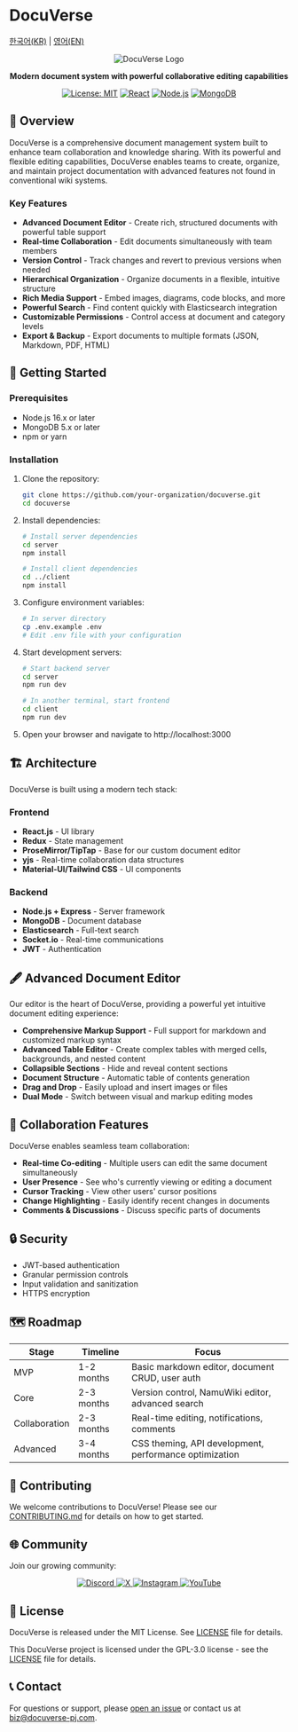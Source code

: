 # DocuVerse
[한국어(KR)](readme_v2-ko.md) | [영어(EN)](readme_v2.md)

<div align="center">

![DocuVerse Logo](https://via.placeholder.com/200x200)

**Modern document system with powerful collaborative editing capabilities**

[![License: MIT](https://img.shields.io/badge/License-MIT-blue.svg)](LICENSE)
[![React](https://img.shields.io/badge/React-18.x-61DAFB.svg?logo=react&logoColor=white)](https://reactjs.org/)
[![Node.js](https://img.shields.io/badge/Node.js-16.x-339933.svg?logo=node.js&logoColor=white)](https://nodejs.org/)
[![MongoDB](https://img.shields.io/badge/MongoDB-5.x-47A248.svg?logo=mongodb&logoColor=white)](https://www.mongodb.com/)

</div>

## 🌟 Overview

DocuVerse is a comprehensive document management system built to enhance team collaboration and knowledge sharing. With its powerful and flexible editing capabilities, DocuVerse enables teams to create, organize, and maintain project documentation with advanced features not found in conventional wiki systems.

### Key Features

- **Advanced Document Editor** - Create rich, structured documents with powerful table support
- **Real-time Collaboration** - Edit documents simultaneously with team members
- **Version Control** - Track changes and revert to previous versions when needed
- **Hierarchical Organization** - Organize documents in a flexible, intuitive structure
- **Rich Media Support** - Embed images, diagrams, code blocks, and more
- **Powerful Search** - Find content quickly with Elasticsearch integration
- **Customizable Permissions** - Control access at document and category levels
- **Export & Backup** - Export documents to multiple formats (JSON, Markdown, PDF, HTML)

## 🚀 Getting Started

### Prerequisites

- Node.js 16.x or later
- MongoDB 5.x or later
- npm or yarn

### Installation

1. Clone the repository:
   ```bash
   git clone https://github.com/your-organization/docuverse.git
   cd docuverse
   ```

2. Install dependencies:
   ```bash
   # Install server dependencies
   cd server
   npm install

   # Install client dependencies
   cd ../client
   npm install
   ```

3. Configure environment variables:
   ```bash
   # In server directory
   cp .env.example .env
   # Edit .env file with your configuration
   ```

4. Start development servers:
   ```bash
   # Start backend server
   cd server
   npm run dev

   # In another terminal, start frontend
   cd client
   npm run dev
   ```

5. Open your browser and navigate to http://localhost:3000

## 🏗️ Architecture

DocuVerse is built using a modern tech stack:

### Frontend
- **React.js** - UI library
- **Redux** - State management
- **ProseMirror/TipTap** - Base for our custom document editor
- **yjs** - Real-time collaboration data structures
- **Material-UI/Tailwind CSS** - UI components

### Backend
- **Node.js + Express** - Server framework
- **MongoDB** - Document database
- **Elasticsearch** - Full-text search
- **Socket.io** - Real-time communications
- **JWT** - Authentication

## 🖋️ Advanced Document Editor

Our editor is the heart of DocuVerse, providing a powerful yet intuitive document editing experience:

- **Comprehensive Markup Support** - Full support for markdown and customized markup syntax
- **Advanced Table Editor** - Create complex tables with merged cells, backgrounds, and nested content
- **Collapsible Sections** - Hide and reveal content sections
- **Document Structure** - Automatic table of contents generation
- **Drag and Drop** - Easily upload and insert images or files
- **Dual Mode** - Switch between visual and markup editing modes

## 👥 Collaboration Features

DocuVerse enables seamless team collaboration:

- **Real-time Co-editing** - Multiple users can edit the same document simultaneously
- **User Presence** - See who's currently viewing or editing a document
- **Cursor Tracking** - View other users' cursor positions
- **Change Highlighting** - Easily identify recent changes in documents
- **Comments & Discussions** - Discuss specific parts of documents

## 🔒 Security

- JWT-based authentication
- Granular permission controls
- Input validation and sanitization
- HTTPS encryption

## 🗺️ Roadmap

| Stage | Timeline | Focus |
|-------|----------|-------|
| MVP | 1-2 months | Basic markdown editor, document CRUD, user auth |
| Core | 2-3 months | Version control, NamuWiki editor, advanced search |
| Collaboration | 2-3 months | Real-time editing, notifications, comments |
| Advanced | 3-4 months | CSS theming, API development, performance optimization |

## 🤝 Contributing

We welcome contributions to DocuVerse! Please see our [CONTRIBUTING.md](CONTRIBUTING.md) for details on how to get started.

## 🌐 Community

Join our growing community:

<div align="center">
  <a href="https://discord.gg/docuverse">
    <img src="https://img.shields.io/badge/Discord-%235865F2.svg?style=for-the-badge&logo=discord&logoColor=white" alt="Discord">
  </a>
  <a href="https://x.com/DocuVerseApp">
    <img src="https://img.shields.io/badge/X-%23000000.svg?style=for-the-badge&logo=X&logoColor=white" alt="X">
  </a>
  <a href="https://instagram.com/DocuVerseOfficial">
    <img src="https://img.shields.io/badge/Instagram-%23E4405F.svg?style=for-the-badge&logo=Instagram&logoColor=white" alt="Instagram">
  </a>
  <a href="https://youtube.com/c/DocuVerse">
    <img src="https://img.shields.io/badge/YouTube-%23FF0000.svg?style=for-the-badge&logo=YouTube&logoColor=white" alt="YouTube">
  </a>
</div>

## 📜 License

DocuVerse is released under the MIT License. See [LICENSE](LICENSE) file for details.

This DocuVerse project is licensed under the GPL-3.0 license - see the [LICENSE](LICENSE) file for details.

## 📞 Contact

For questions or support, please [open an issue](https://github.com/your-organization/docuverse/issues) or contact us at biz@docuverse-pj.com.
